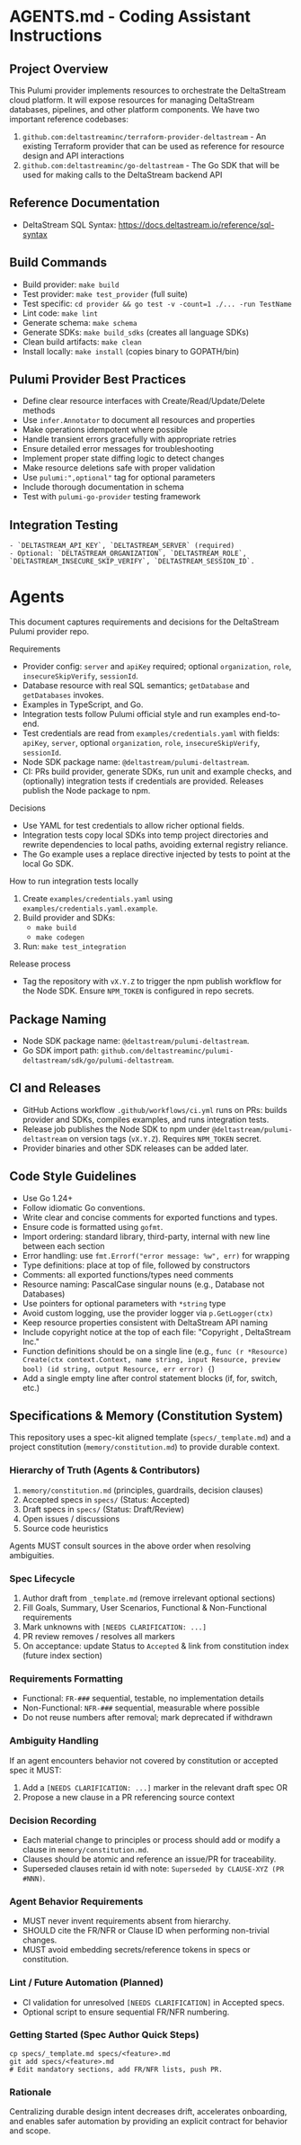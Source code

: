# AGENTS.md - Coding Assistant Instructions

## Project Overview
This Pulumi provider implements resources to orchestrate the DeltaStream cloud platform. It will expose resources for managing DeltaStream databases, pipelines, and other platform components. We have two important reference codebases:

1. `github.com:deltastreaminc/terraform-provider-deltastream` - An existing Terraform provider that can be used as reference for resource design and API interactions
2. `github.com:deltastreaminc/go-deltastream` - The Go SDK that will be used for making calls to the DeltaStream backend API

## Reference Documentation
- DeltaStream SQL Syntax: https://docs.deltastream.io/reference/sql-syntax

## Build Commands
- Build provider: `make build`
- Test provider: `make test_provider` (full suite)
- Test specific: `cd provider && go test -v -count=1 ./... -run TestName`
- Lint code: `make lint`
- Generate schema: `make schema`
- Generate SDKs: `make build_sdks` (creates all language SDKs)
- Clean build artifacts: `make clean`
- Install locally: `make install` (copies binary to GOPATH/bin)

## Pulumi Provider Best Practices
- Define clear resource interfaces with Create/Read/Update/Delete methods
- Use `infer.Annotator` to document all resources and properties
- Make operations idempotent where possible
- Handle transient errors gracefully with appropriate retries
- Ensure detailed error messages for troubleshooting
- Implement proper state diffing logic to detect changes
- Make resource deletions safe with proper validation
- Use `pulumi:",optional"` tag for optional parameters
- Include thorough documentation in schema
- Test with `pulumi-go-provider` testing framework

## Integration Testing
	- `DELTASTREAM_API_KEY`, `DELTASTREAM_SERVER` (required)
	- Optional: `DELTASTREAM_ORGANIZATION`, `DELTASTREAM_ROLE`, `DELTASTREAM_INSECURE_SKIP_VERIFY`, `DELTASTREAM_SESSION_ID`.
# Agents

This document captures requirements and decisions for the DeltaStream Pulumi provider repo.

Requirements
- Provider config: `server` and `apiKey` required; optional `organization`, `role`, `insecureSkipVerify`, `sessionId`.
- Database resource with real SQL semantics; `getDatabase` and `getDatabases` invokes.
- Examples in TypeScript, and Go.
- Integration tests follow Pulumi official style and run examples end-to-end.
- Test credentials are read from `examples/credentials.yaml` with fields: `apiKey`, `server`, optional `organization`, `role`, `insecureSkipVerify`, `sessionId`.
- Node SDK package name: `@deltastream/pulumi-deltastream`.
- CI: PRs build provider, generate SDKs, run unit and example checks, and (optionally) integration tests if credentials are provided. Releases publish the Node package to npm.

Decisions
- Use YAML for test credentials to allow richer optional fields.
- Integration tests copy local SDKs into temp project directories and rewrite dependencies to local paths, avoiding external registry reliance.
- The Go example uses a replace directive injected by tests to point at the local Go SDK.

How to run integration tests locally
1. Create `examples/credentials.yaml` using `examples/credentials.yaml.example`.
2. Build provider and SDKs:
   - `make build`
   - `make codegen`
3. Run: `make test_integration`

Release process
- Tag the repository with `vX.Y.Z` to trigger the npm publish workflow for the Node SDK. Ensure `NPM_TOKEN` is configured in repo secrets.

## Package Naming
- Node SDK package name: `@deltastream/pulumi-deltastream`.
- Go SDK import path: `github.com/deltastreaminc/pulumi-deltastream/sdk/go/pulumi-deltastream`.

## CI and Releases
- GitHub Actions workflow `.github/workflows/ci.yml` runs on PRs: builds provider and SDKs, compiles examples, and runs integration tests.
- Release job publishes the Node SDK to npm under `@deltastream/pulumi-deltastream` on version tags (`vX.Y.Z`). Requires `NPM_TOKEN` secret.
- Provider binaries and other SDK releases can be added later.

## Code Style Guidelines
- Use Go 1.24+
- Follow idiomatic Go conventions.
- Write clear and concise comments for exported functions and types.
- Ensure code is formatted using `gofmt`.
- Import ordering: standard library, third-party, internal with new line between each section
- Error handling: use `fmt.Errorf("error message: %w", err)` for wrapping
- Type definitions: place at top of file, followed by constructors
- Comments: all exported functions/types need comments
- Resource naming: PascalCase singular nouns (e.g., Database not Databases)
- Use pointers for optional parameters with `*string` type
- Avoid custom logging, use the provider logger via `p.GetLogger(ctx)`
- Keep resource properties consistent with DeltaStream API naming
- Include copyright notice at the top of each file: "Copyright <year>, DeltaStream Inc."
- Function definitions should be on a single line (e.g., `func (r *Resource) Create(ctx context.Context, name string, input Resource, preview bool) (id string, output Resource, err error) {`)
- Add a single empty line after control statement blocks (if, for, switch, etc.)

## Specifications & Memory (Constitution System)

This repository uses a spec-kit aligned template (`specs/_template.md`) and a project constitution (`memory/constitution.md`) to provide durable context.

### Hierarchy of Truth (Agents & Contributors)
1. `memory/constitution.md` (principles, guardrails, decision clauses)
2. Accepted specs in `specs/` (Status: Accepted)
3. Draft specs in `specs/` (Status: Draft/Review)
4. Open issues / discussions
5. Source code heuristics

Agents MUST consult sources in the above order when resolving ambiguities.

### Spec Lifecycle
1. Author draft from `_template.md` (remove irrelevant optional sections)
2. Fill Goals, Summary, User Scenarios, Functional & Non-Functional requirements
3. Mark unknowns with `[NEEDS CLARIFICATION: ...]`
4. PR review removes / resolves all markers
5. On acceptance: update Status to `Accepted` & link from constitution index (future index section)

### Requirements Formatting
- Functional: `FR-###` sequential, testable, no implementation details
- Non-Functional: `NFR-###` sequential, measurable where possible
- Do not reuse numbers after removal; mark deprecated if withdrawn

### Ambiguity Handling
If an agent encounters behavior not covered by constitution or accepted spec it MUST:
1. Add a `[NEEDS CLARIFICATION: ...]` marker in the relevant draft spec OR
2. Propose a new clause in a PR referencing source context

### Decision Recording
- Each material change to principles or process should add or modify a clause in `memory/constitution.md`.
- Clauses should be atomic and reference an issue/PR for traceability.
- Superseded clauses retain id with note: `Superseded by CLAUSE-XYZ (PR #NNN)`.

### Agent Behavior Requirements
- MUST never invent requirements absent from hierarchy.
- SHOULD cite the FR/NFR or Clause ID when performing non-trivial changes.
- MUST avoid embedding secrets/reference tokens in specs or constitution.

### Lint / Future Automation (Planned)
- CI validation for unresolved `[NEEDS CLARIFICATION]` in Accepted specs.
- Optional script to ensure sequential FR/NFR numbering.

### Getting Started (Spec Author Quick Steps)
```
cp specs/_template.md specs/<feature>.md
git add specs/<feature>.md
# Edit mandatory sections, add FR/NFR lists, push PR.
```

### Rationale
Centralizing durable design intent decreases drift, accelerates onboarding, and enables safer automation by providing an explicit contract for behavior and scope.
